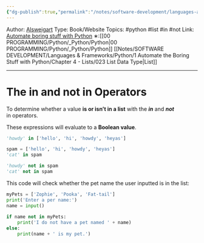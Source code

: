 ```yaml
---
{"dg-publish":true,"permalink":"/notes/software-development/languages-and-frameworks/python/1-automate-the-boring-stuff-with-python/chapter-4-lists/033-in-and-not-operator-with-lists/","created":"2025-07-13T15:25:05.523+08:00"}
---
```


Author: [Alsweigart](https://alsweigart.com/)
Type: Book/Website
Topics: #python #list #in #not
Link: [Automate boring stuff with Python](https://automatetheboringstuff.com/)
∗:[[00 PROGRAMMING/Python/_Python/Python\|00 PROGRAMMING/Python/_Python/Python]] [[Notes/SOFTWARE DEVELOPMENT/Languages & Frameworks/Python/1 Automate the Boring Stuff with Python/Chapter 4 - Lists/023 List Data Type\|List]] 

---
# The in and not in Operators

To determine whether a value __is or isn’t in a list__ with the ___in___ and ___not___ in operators.

These expressions will evaluate to a __Boolean value__.

```python
'howdy' in ['hello', 'hi', 'howdy', 'heyas']

spam = ['hello', 'hi', 'howdy', 'heyas']
'cat' in spam

'howdy' not in spam
'cat' not in spam
```

This code will check whether the pet name the user inputted is in the list:
```python
myPets = ['Zophie', 'Pooka', 'Fat-tail']  
print('Enter a per name:')  
name = input()  
  
if name not in myPets:  
	print('I do not have a pet named ' + name)  
else:  
	print(name + ' is my pet.')
```